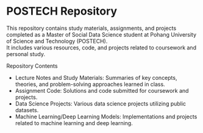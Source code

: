 # POSTECH Repository 
This repository contains study materials, assignments, and projects completed as a Master of Social Data Science student at Pohang University of Science and Technology (POSTECH).</br> It includes various resources, code, and projects related to coursework and personal study.

Repository Contents </br>
- Lecture Notes and Study Materials: Summaries of key concepts, theories, and problem-solving approaches learned in class. </br>
- Assignment Code: Solutions and code submitted for coursework and projects.</br>
- Data Science Projects: Various data science projects utilizing public datasets. </br>
- Machine Learning/Deep Learning Models: Implementations and projects related to machine learning and deep learning. </br>
